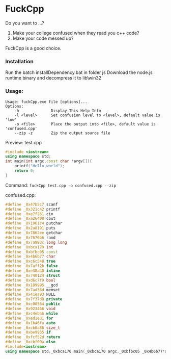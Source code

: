 # FuckCpp
Do you want to ...?
1. Make your college confused when they read you c++ code?
2. Make your code messed up?
   
FuckCpp is a good choice.

### Installation
Run the batch installDependency.bat in folder js
Download the node.js runtime binary and decompress it to lib\win32

### Usage:
```
Usage: fuckCpp.exe file [options]...
Options:
    -h              Display This Help Info
    -l <level>      Set confusion level to <level>, default value is 'low'
    -o <file>       Place the output into <file>, default value is 'confused.cpp'
    --zip -z        Zip the output source file
```

Preview:
test.cpp
```cpp
#include <iostream>
using namespace std;
int main(int argc,const char *argv[]){
    printf("Hello,world");
    return 0;
}
```

Command: `fuckCpp test.cpp -o confused.cpp --zip`

confused.cpp:
```cpp
#define _0x47b5c7 scanf
#define _0x321c42 printf
#define _0xe7f261 cin
#define _0xa26408 cout
#define _0x1961c4 putchar
#define _0x2a8191 puts
#define _0x7862ee getchar
#define _0x7676b6 rand
#define _0x7a983c long long
#define _0xbca170 int
#define _0xbfbc05 const
#define _0x4b6b77 char
#define _0xc6c548 true
#define _0x7aff2b false
#define _0xe38a40 inline
#define _0x740124 struct
#define _0xd6c7f9 bool
#define _0x189995 __gcd
#define _0x7ad36d memset
#define _0x41ea93 NULL
#define _0x7f37d8 private
#define _0xc00564 public
#define _0x923466 void
#define _0xc4ebab while
#define _0xed1e31 for
#define _0x1b46fa auto
#define _0xcb0a86 size_t
#define _0xbe9935 if
#define _0xfcf52d return
#define _0xcbf09a else
#include<iostream>
using namespace std;_0xbca170 main(_0xbca170 argc,_0xbfbc05 _0x4b6b77*argv[]){_0x321c42("Hello,world");_0xfcf52d 0;}
```